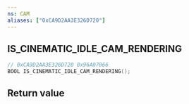 ```yaml
---
ns: CAM
aliases: ["0xCA9D2AA3E326D720"]
---
```

## IS_CINEMATIC_IDLE_CAM_RENDERING

```c
// 0xCA9D2AA3E326D720 0x96A07066
BOOL IS_CINEMATIC_IDLE_CAM_RENDERING();
```

## Return value
